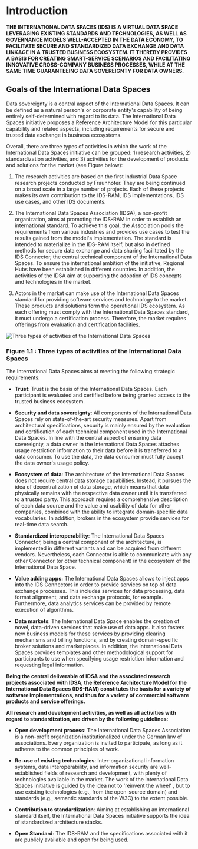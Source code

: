 # Introduction #

**THE INTERNATIONAL DATA SPACES (IDS) IS A VIRTUAL DATA SPACE LEVERAGING
EXISTING STANDARDS AND TECHNOLOGIES, AS WELL AS GOVERNANCE MODELS
WELL-ACCEPTED IN THE DATA ECONOMY, TO FACILITATE SECURE AND STANDARDIZED
DATA EXCHANGE AND DATA LINKAGE IN A TRUSTED BUSINESS ECOSYSTEM. IT
THEREBY PROVIDES A BASIS FOR CREATING SMART-SERVICE SCENARIOS AND
FACILITATING INNOVATIVE CROSS-COMPANY BUSINESS PROCESSES, WHILE AT THE
SAME TIME GUARANTEEING DATA SOVEREIGNTY FOR DATA OWNERS.**

## Goals of the International Data Spaces ##

Data sovereignty is a central aspect of the International Data Spaces.
It can be defined as a natural person's or corporate entity's capability
of being entirely self-determined with regard to its data. The
International Data Spaces initiative proposes a Reference Architecture
Model for this particular capability and related aspects, including
requirements for secure and trusted data exchange in business
ecosystems.

Overall, there are three types of activities in which the work of the
International Data Spaces initiative can be grouped: 1) research
activities, 2) standardization activities, and 3) activities for the
development of products and solutions for the market (see Figure below):

1. The research activities are based on the first Industrial Data Space
    research projects conducted by Fraunhofer. They are being continued
    on a broad scale in a large number of projects. Each of these
    projects makes its own contribution to the IDS-RAM, IDS
    implementations, IDS use cases, and other IDS documents.

2. The International Data Spaces Association (IDSA), a non-profit
    organization, aims at promoting the IDS-RAM in order to establish an
    international standard. To achieve this goal, the Association pools
    the requirements from various industries and provides use cases to
    test the results gained from the model's implementation. The
    standard is intended to materialize in the IDS-RAM itself, but also
    in defined methods for secure data exchange and data sharing
    facilitated by the IDS Connector, the central technical component of
    the International Data Spaces. To ensure the international ambition
    of the initiative, Regional Hubs have been established in different
    countries. In addition, the activities of the IDSA aim at supporting
    the adoption of IDS concepts and technologies in the market.

3. Actors in the market can make use of the International Data Spaces
    standard for providing software services and technology to the
    market. These products and solutions form the operational IDS
    ecosystem. As each offering must comply with the International Data
    Spaces standard, it must undergo a certification process. Therefore,
    the market requires offerings from evaluation and certification
    facilities.

![ Three types of activities of the International Data
Spaces](../media/image10.png)

### Figure 1.1 : Three types of activities of the International Data Spaces

The International Data Spaces aims at meeting the following strategic
requirements:

- **Trust**: Trust is the basis of the International Data Spaces. Each
    participant is evaluated and certified before being granted access
    to the trusted business ecosystem.

- **Security and data sovereignty**: All components of the
    International Data Spaces rely on state-of-the-art security
    measures. Apart from architectural specifications, security is
    mainly ensured by the evaluation and certification of each technical
    component used in the International Data Spaces. In line with the
    central aspect of ensuring data sovereignty, a data owner in the
    International Data Spaces attaches usage restriction information to
    their data before it is transferred to a data consumer. To use the
    data, the data consumer must fully accept the data owner's usage
    policy.

- **Ecosystem of data**: The architecture of the International Data
    Spaces does not require central data storage capabilities. Instead,
    it pursues the idea of decentralization of data storage, which means
    that data physically remains with the respective data owner until it
    is transferred to a trusted party. This approach requires a
    comprehensive description of each data source and the value and
    usability of data for other companies, combined with the ability to
    integrate domain-specific data vocabularies. In addition, brokers in
    the ecosystem provide services for real-time data search.

- **Standardized interoperability**: The International Data Spaces
    Connector, being a central component of the architecture, is
    implemented in different variants and can be acquired from different
    vendors. Nevertheless, each Connector is able to communicate with
    any other Connector (or other technical component) in the ecosystem
    of the International Data Space.

- **Value adding apps:** The International Data Spaces allows to
    inject apps into the IDS Connectors in order to provide services on
    top of data exchange processes. This includes services for data
    processing, data format alignment, and data exchange protocols, for
    example. Furthermore, data analytics services can be provided by
    remote execution of algorithms.

- **Data markets**: The International Data Space enables the creation
    of novel, data-driven services that make use of data apps. It also
    fosters new business models for these services by providing clearing
    mechanisms and billing functions, and by creating domain-specific
    broker solutions and marketplaces. In addition, the International
    Data Spaces provides templates and other methodological support for
    participants to use when specifying usage restriction information
    and requesting legal information.

**Being the central deliverable of IDSA and the associated research
projects associated with IDSA, the Reference Architecture Model for the
International Data Spaces (IDS-RAM) constitutes the basis for a variety
of software implementations, and thus for a variety of commercial
software products and service offerings.**

**All research and development activities, as well as all activities
with regard to standardization, are driven by the following
guidelines:**

- **Open development process**: The International Data Spaces
    Association is a non-profit organization institutionalized under the
    German law of associations. Every organization is invited to
    participate, as long as it adheres to the common principles of work.

- **Re-use of existing technologies**: Inter-organizational
    information systems, data interoperability, and information security
    are well-established fields of research and development, with plenty
    of technologies available in the market. The work of the
    International Data Spaces initiative is guided by the idea not to
    'reinvent the wheel' , but to use existing technologies (e.g.,
    from the open-source domain) and standards (e.g., semantic standards
    of the W3C) to the extent possible.

- **Contribution to standardization**: Aiming at establishing an
    international standard itself, the International Data Spaces
    initiative supports the idea of standardized architecture stacks.

- **Open Standard**: The IDS-RAM and the specifications associated
    with it are publicly available and open for being used.

